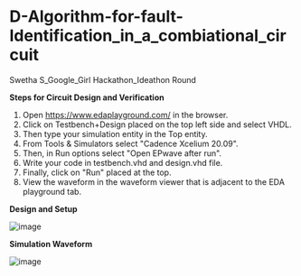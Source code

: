 # D-Algorithm-for-fault-Identification_in_a_combiational_circuit
Swetha S_Google_Girl Hackathon_Ideathon Round

**Steps for Circuit Design and Verification**
1. Open https://www.edaplayground.com/ in the browser.
2. Click on Testbench+Design placed on the top left side and select VHDL.
3. Then type your simulation entity in the Top entity.
4. From Tools & Simulators select "Cadence Xcelium 20.09".
5. Then, in Run options select "Open EPwave after run".
6. Write your code in testbench.vhd and design.vhd file.
7. Finally, click on "Run" placed at the top.
8. View the waveform in the waveform viewer that is adjacent to the EDA playground tab.

**Design and Setup**

![image](https://github.com/Swetha5021/D-Algorithm-for-fault-Identification/assets/110710815/0d847852-4a21-4ed9-8ad1-87e6bb52ab97)


**Simulation Waveform**

![image](https://github.com/Swetha5021/D-Algorithm-for-fault-Identification/assets/110710815/bad25769-aecd-4030-9dce-163e4d1b65cc)

